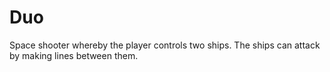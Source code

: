 Duo
===

Space shooter whereby the player controls two ships.  The ships can attack by making lines between them.